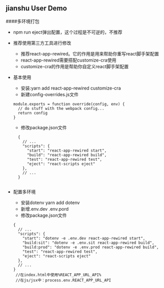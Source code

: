 ## jianshu User Demo


####多环境打包
* npm run eject弹出配置，这个过程是不可逆的，不推荐
* 推荐使用第三方工具进行修改
    * 推荐react-app-rewired。它的作用是用来帮助你重写react脚手架配置
    * react-app-rewired需要搭配customize-cra使用
    * customize-cra的作用是帮助你自定义react脚手架配置
    
* 基本使用
  * 安装:yarn add react-app-rewired customize-cra
  * 新建config-overrides.js文件
  ```
  module.exports = function override(config, env) {
    // do stuff with the webpack config...
    return config
  }
  
  ```
  * 修改package.json文件
  ```
    {
      // ...
      "scripts": {
        "start": "react-app-rewired start",
        "build": "react-app-rewired build",
        "test": "react-app-rewired test",
        "eject": "react-scripts eject"
      },
      // ...
    }
 
  ```
* 配置多环境
   * 安装dotenv yarn add dotenv
   * 新增.env.dev .env.pord 
   * 修改package.json文件
   ```
   {
     // ...
     "scripts": {
       "start": "dotenv -e .env.dev react-app-rewired start",
       "build:sit": "dotenv -e .env.sit react-app-rewired build",
       "build:prod": "dotenv -e .env.prod react-app-rewired build",
       "test": "react-app-rewired test",
       "eject": "react-scripts eject"
     },
     // ...
   }
    //在index.html中使用%REACT_APP_URL_API%
    //在js/jsx中：process.env.REACT_APP_URL_API

   ```
  



